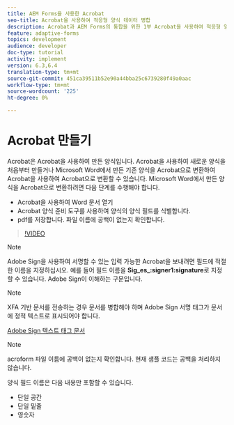 ```yaml
---
title: AEM Forms을 사용한 Acrobat
seo-title: Acrobat을 사용하여 적응형 양식 데이터 병합
description: Acrobat과 AEM Forms의 통합을 위한 1부 Acrobat을 사용하여 적응형 양식을 만들고 데이터를 병합하여 PDF를 가져옵니다.
feature: adaptive-forms
topics: development
audience: developer
doc-type: tutorial
activity: implement
version: 6.3,6.4
translation-type: tm+mt
source-git-commit: 451ca39511b52e90a44bba25c6739280f49a0aac
workflow-type: tm+mt
source-wordcount: '225'
ht-degree: 0%

---
```



# Acrobat 만들기

Acrobat은 Acrobat을 사용하여 만든 양식입니다. Acrobat을 사용하여 새로운 양식을 처음부터 만들거나 Microsoft Word에서 만든 기존 양식을 Acrobat으로 변환하여 Acrobat을 사용하여 Acrobat으로 변환할 수 있습니다. Microsoft Word에서 만든 양식을 Acrobat으로 변환하려면 다음 단계를 수행해야 합니다.

* Acrobat을 사용하여 Word 문서 열기
* Acrobat 양식 준비 도구를 사용하여 양식의 양식 필드를 식별합니다.
* pdf를 저장합니다. 파일 이름에 공백이 없는지 확인합니다.


>[!VIDEO](https://video.tv.adobe.com/v/22575?quality=9&learn=on)

>[!NOTE]
>
>Adobe Sign을 사용하여 서명할 수 있는 입력 가능한 Acrobat을 보내려면 필드에 적절한 이름을 지정하십시오. 예를 들어 필드 이름을 **Sig_es_:signer1:signature**&#x200B;로 지정할 수 있습니다. Adobe Sign이 이해하는 구문입니다.

>[!NOTE]
>
>XFA 기반 문서를 전송하는 경우 문서를 병합해야 하며 Adobe Sign 서명 태그가 문서에 정적 텍스트로 표시되어야 합니다.

[Adobe Sign 텍스트 태그 문서](https://helpx.adobe.com/sign/using/text-tag.html)

>[!NOTE]
>
>acroform 파일 이름에 공백이 없는지 확인합니다. 현재 샘플 코드는 공백을 처리하지 않습니다.
>
>양식 필드 이름은 다음 내용만 포함할 수 있습니다.
>
>* 단일 공간
>* 단일 밑줄
>* 영숫자

